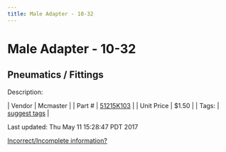 ```yaml
---
title: Male Adapter - 10-32
---
```


# Male Adapter - 10-32
## Pneumatics / Fittings
Description: 	 

| Vendor | Mcmaster | 
| Part # | [51215K103](https://www.mcmaster.com/#51215K103) | 
| Unit Price | $1.50 | 
| Tags: | [suggest tags](https://docs.google.com/forms/d/e/1FAIpQLSeWyY8v3RgOty-MyWmh9U0iivNYN_molChYyS-0U-o-kOAv_g/viewform) | 

Last updated: Thu May 11 15:28:47 PDT 2017

 [Incorrect/Incomplete information?](https://docs.google.com/forms/d/e/1FAIpQLSeWyY8v3RgOty-MyWmh9U0iivNYN_molChYyS-0U-o-kOAv_g/viewform)